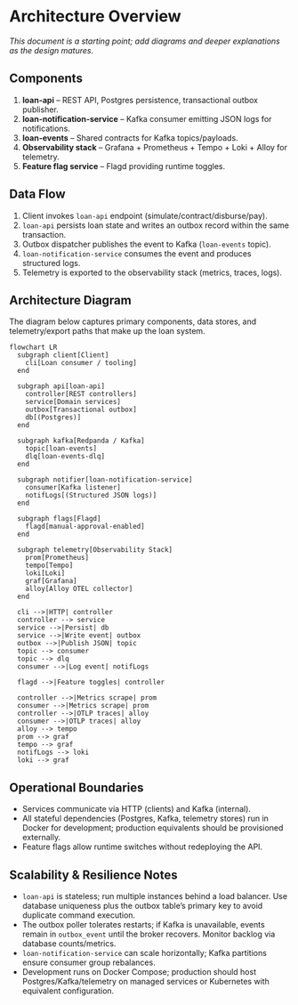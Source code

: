 # Architecture Overview

_This document is a starting point; add diagrams and deeper explanations as the design matures._

## Components
1. **loan-api** – REST API, Postgres persistence, transactional outbox publisher.
2. **loan-notification-service** – Kafka consumer emitting JSON logs for notifications.
3. **loan-events** – Shared contracts for Kafka topics/payloads.
4. **Observability stack** – Grafana + Prometheus + Tempo + Loki + Alloy for telemetry.
5. **Feature flag service** – Flagd providing runtime toggles.

## Data Flow
1. Client invokes `loan-api` endpoint (simulate/contract/disburse/pay).
2. `loan-api` persists loan state and writes an outbox record within the same transaction.
3. Outbox dispatcher publishes the event to Kafka (`loan-events` topic).
4. `loan-notification-service` consumes the event and produces structured logs.
5. Telemetry is exported to the observability stack (metrics, traces, logs).

## Architecture Diagram
The diagram below captures primary components, data stores, and telemetry/export paths that make up the loan system.

```mermaid
flowchart LR
  subgraph client[Client]
    cli[Loan consumer / tooling]
  end

  subgraph api[loan-api]
    controller[REST controllers]
    service[Domain services]
    outbox[Transactional outbox]
    db[(Postgres)]
  end

  subgraph kafka[Redpanda / Kafka]
    topic[loan-events]
    dlq[loan-events-dlq]
  end

  subgraph notifier[loan-notification-service]
    consumer[Kafka listener]
    notifLogs[(Structured JSON logs)]
  end

  subgraph flags[Flagd]
    flagd[manual-approval-enabled]
  end

  subgraph telemetry[Observability Stack]
    prom[Prometheus]
    tempo[Tempo]
    loki[Loki]
    graf[Grafana]
    alloy[Alloy OTEL collector]
  end

  cli -->|HTTP| controller
  controller --> service
  service -->|Persist| db
  service -->|Write event| outbox
  outbox -->|Publish JSON| topic
  topic --> consumer
  topic --> dlq
  consumer -->|Log event| notifLogs

  flagd -->|Feature toggles| controller

  controller -->|Metrics scrape| prom
  consumer -->|Metrics scrape| prom
  controller -->|OTLP traces| alloy
  consumer -->|OTLP traces| alloy
  alloy --> tempo
  prom --> graf
  tempo --> graf
  notifLogs --> loki
  loki --> graf
```

## Operational Boundaries
- Services communicate via HTTP (clients) and Kafka (internal).
- All stateful dependencies (Postgres, Kafka, telemetry stores) run in Docker for development; production equivalents should be provisioned externally.
- Feature flags allow runtime switches without redeploying the API.

## Scalability & Resilience Notes
- `loan-api` is stateless; run multiple instances behind a load balancer. Use database uniqueness plus the outbox table’s primary key to avoid duplicate command execution.
- The outbox poller tolerates restarts; if Kafka is unavailable, events remain in `outbox_event` until the broker recovers. Monitor backlog via database counts/metrics.
- `loan-notification-service` can scale horizontally; Kafka partitions ensure consumer group rebalances.
- Development runs on Docker Compose; production should host Postgres/Kafka/telemetry on managed services or Kubernetes with equivalent configuration.
